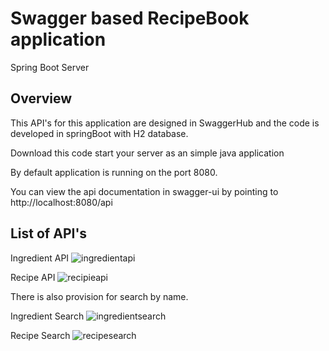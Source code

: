# Swagger based RecipeBook application

Spring Boot Server 


## Overview  
This API's for this application are designed in SwaggerHub and the code is developed in springBoot with H2 database.

Download this code start your server as an simple java application  

By default application is running on the port 8080.

You can view the api documentation in swagger-ui by pointing to  
http://localhost:8080/api  


## List of API's
Ingredient API
![ingredientapi](https://user-images.githubusercontent.com/44134264/48678275-6dc90800-eb81-11e8-8d35-1609e1287716.JPG)

Recipe API
![recipieapi](https://user-images.githubusercontent.com/44134264/48678276-6dc90800-eb81-11e8-922f-589eee1687bf.JPG)

There is also provision for search by name. 

Ingredient Search
![ingredientsearch](https://user-images.githubusercontent.com/44134264/48678543-0614bc00-eb85-11e8-96d1-f171ddeb5f5a.JPG)

Recipe Search
![recipesearch](https://user-images.githubusercontent.com/44134264/48678544-06ad5280-eb85-11e8-8395-376b0ed187ef.JPG)
